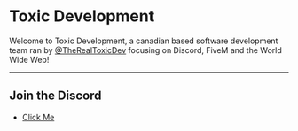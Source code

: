 # Toxic Development
Welcome to Toxic Development, a canadian based software development team ran by [@TheRealToxicDev](https://github.com/TheRealToxicDev) focusing on Discord, FiveM and the World Wide Web!

--- 

## Join the Discord
- [Click Me](https://discord.gg/f8g9mvB9Q3)
